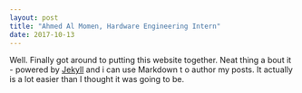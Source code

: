 ```yaml
---
layout: post
title: "Ahmed Al Momen, Hardware Engineering Intern"
date: 2017-10-13
---
```


Well. Finally got around to putting this website together. Neat thing a
bout it - powered by [Jekyll](http://jekyllrb.com) and i can use Markdown t
o author my posts. It actually is a lot easier than I thought it was going to be.
